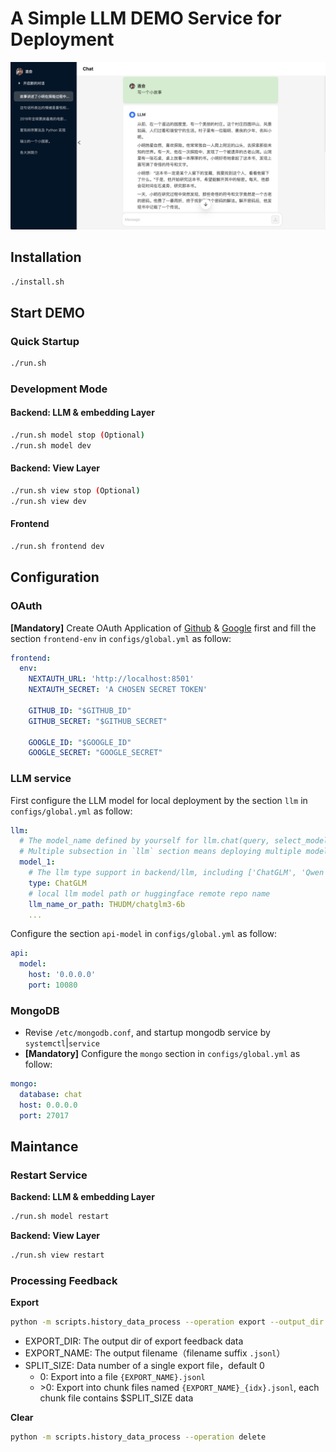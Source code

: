 # A Simple LLM DEMO Service for Deployment

![Chat UI](image/chat_page.png)

## Installation

```bash
./install.sh
```

## Start DEMO

### Quick Startup
```bash
./run.sh
```

### Development Mode

#### Backend: LLM & embedding Layer
```bash
./run.sh model stop (Optional)
./run.sh model dev
```

#### Backend: View Layer
```bash
./run.sh view stop (Optional)
./run.sh view dev
```

#### Frontend
```bash
./run.sh frontend dev
```

## Configuration

### OAuth

**[Mandatory]** Create OAuth Application of [Github](https://docs.github.com/apps/oauth-apps/building-oauth-apps/authorizing-oauth-apps) & [Google](https://developers.google.com/identity/sign-in/web/sign-in) first and fill the section `frontend-env` in `configs/global.yml` as follow:

```yaml
frontend:
  env:
    NEXTAUTH_URL: 'http://localhost:8501'
    NEXTAUTH_SECRET: 'A CHOSEN SECRET TOKEN'

    GITHUB_ID: "$GITHUB_ID"
    GITHUB_SECRET: "$GITHUB_SECRET"

    GOOGLE_ID: "$GOOGLE_ID"
    GOOGLE_SECRET: "GOOGLE_SECRET"
```

### LLM service

First configure the LLM model for local deployment by the section `llm` in `configs/global.yml` as follow:

```yaml
llm:
  # The model_name defined by yourself for llm.chat(query, select_model=model_name)
  # Multiple subsection in `llm` section means deploying multiple models
  model_1: 
    # The llm type support in backend/llm, including ['ChatGLM', 'Qwen']
    type: ChatGLM
    # local llm model path or huggingface remote repo name
    llm_name_or_path: THUDM/chatglm3-6b 
    ...
```

Configure the section `api-model` in `configs/global.yml` as follow:

```yaml
api:
  model:
    host: '0.0.0.0'
    port: 10080
```

### MongoDB
- Revise `/etc/mongodb.conf`, and startup mongodb service by `systemctl`|`service`
- **[Mandatory]** Configure the `mongo` section in `configs/global.yml` as follow:

```yaml
mongo:
  database: chat
  host: 0.0.0.0
  port: 27017
```

## Maintance

### Restart Service

**Backend: LLM & embedding Layer**
```bash
./run.sh model restart
```

**Backend: View Layer**
```bash
./run.sh view restart
```

### Processing Feedback

**Export**
```bash
python -m scripts.history_data_process --operation export --output_dir $EXPORT_DIR --output_name $EXPORT_NAME --split_size $SPLIT_SIZE
```

- EXPORT_DIR: The output dir of export feedback data
- EXPORT_NAME: The output filename（filename suffix `.jsonl`）
- SPLIT_SIZE: Data number of a single export file，default 0
    - 0: Export into a file `{EXPORT_NAME}.jsonl`
    - \>0: Export into chunk files named `{EXPORT_NAME}_{idx}.jsonl`, each chunk file contains $SPLIT_SIZE data

**Clear**
```bash
python -m scripts.history_data_process --operation delete
```

